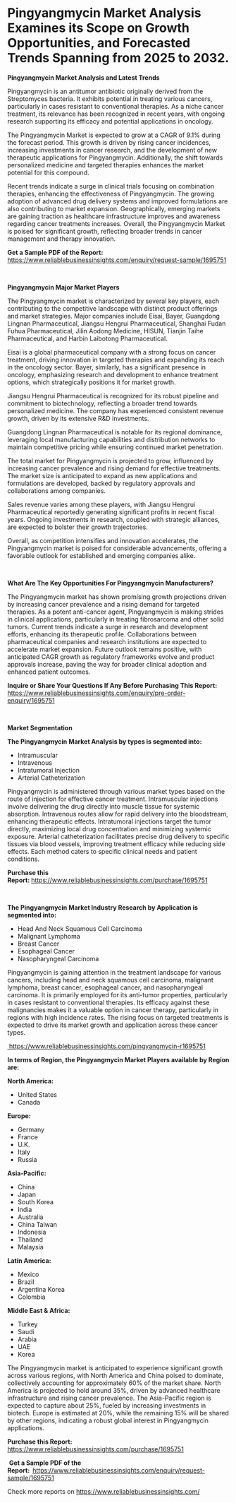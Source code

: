 <p><h1>Pingyangmycin Market Analysis Examines its Scope on Growth Opportunities, and Forecasted Trends Spanning from 2025 to 2032.</h1></p><p><strong>Pingyangmycin Market Analysis and Latest Trends</strong></p>
<p><p>Pingyangmycin is an antitumor antibiotic originally derived from the Streptomyces bacteria. It exhibits potential in treating various cancers, particularly in cases resistant to conventional therapies. As a niche cancer treatment, its relevance has been recognized in recent years, with ongoing research supporting its efficacy and potential applications in oncology.</p><p>The Pingyangmycin Market is expected to grow at a CAGR of 9.1% during the forecast period. This growth is driven by rising cancer incidences, increasing investments in cancer research, and the development of new therapeutic applications for Pingyangmycin. Additionally, the shift towards personalized medicine and targeted therapies enhances the market potential for this compound.</p><p>Recent trends indicate a surge in clinical trials focusing on combination therapies, enhancing the effectiveness of Pingyangmycin. The growing adoption of advanced drug delivery systems and improved formulations are also contributing to market expansion. Geographically, emerging markets are gaining traction as healthcare infrastructure improves and awareness regarding cancer treatments increases. Overall, the Pingyangmycin Market is poised for significant growth, reflecting broader trends in cancer management and therapy innovation.</p></p>
<p><strong>Get a Sample PDF of the Report:&nbsp;</strong> <a href="https://www.reliablebusinessinsights.com/enquiry/request-sample/1695751?utm_campaign=97&utm_medium=2&utm_source=Github&utm_content=ia&utm_term=08012025&utm_id=pingyangmycin">https://www.reliablebusinessinsights.com/enquiry/request-sample/1695751</a></p>
<p>&nbsp;</p>
<p><strong>Pingyangmycin Major Market Players</strong></p>
<p><p>The Pingyangmycin market is characterized by several key players, each contributing to the competitive landscape with distinct product offerings and market strategies. Major companies include Eisai, Bayer, Guangdong Lingnan Pharmaceutical, Jiangsu Hengrui Pharmaceutical, Shanghai Fudan Fuhua Pharmaceutical, Jilin Aodong Medicine, HISUN, Tianjin Taihe Pharmaceutical, and Harbin Laibotong Pharmaceutical.</p><p>Eisai is a global pharmaceutical company with a strong focus on cancer treatment, driving innovation in targeted therapies and expanding its reach in the oncology sector. Bayer, similarly, has a significant presence in oncology, emphasizing research and development to enhance treatment options, which strategically positions it for market growth.</p><p>Jiangsu Hengrui Pharmaceutical is recognized for its robust pipeline and commitment to biotechnology, reflecting a broader trend towards personalized medicine. The company has experienced consistent revenue growth, driven by its extensive R&D investments.</p><p>Guangdong Lingnan Pharmaceutical is notable for its regional dominance, leveraging local manufacturing capabilities and distribution networks to maintain competitive pricing while ensuring continued market penetration.</p><p>The total market for Pingyangmycin is projected to grow, influenced by increasing cancer prevalence and rising demand for effective treatments. The market size is anticipated to expand as new applications and formulations are developed, backed by regulatory approvals and collaborations among companies.</p><p>Sales revenue varies among these players, with Jiangsu Hengrui Pharmaceutical reportedly generating significant profits in recent fiscal years. Ongoing investments in research, coupled with strategic alliances, are expected to bolster their growth trajectories.</p><p>Overall, as competition intensifies and innovation accelerates, the Pingyangmycin market is poised for considerable advancements, offering a favorable outlook for established and emerging companies alike.</p></p>
<p>&nbsp;</p>
<p><strong>What Are The Key Opportunities For Pingyangmycin Manufacturers?</strong></p>
<p><p>The Pingyangmycin market has shown promising growth projections driven by increasing cancer prevalence and a rising demand for targeted therapies. As a potent anti-cancer agent, Pingyangmycin is making strides in clinical applications, particularly in treating fibrosarcoma and other solid tumors. Current trends indicate a surge in research and development efforts, enhancing its therapeutic profile. Collaborations between pharmaceutical companies and research institutions are expected to accelerate market expansion. Future outlook remains positive, with anticipated CAGR growth as regulatory frameworks evolve and product approvals increase, paving the way for broader clinical adoption and enhanced patient outcomes.</p></p>
<p><strong>Inquire or Share Your Questions If Any Before Purchasing This Report:</strong> <a href="https://www.reliablebusinessinsights.com/enquiry/pre-order-enquiry/1695751?utm_campaign=97&utm_medium=2&utm_source=Github&utm_content=ia&utm_term=08012025&utm_id=pingyangmycin">https://www.reliablebusinessinsights.com/enquiry/pre-order-enquiry/1695751</a></p>
<p>&nbsp;</p>
<p><strong>Market Segmentation</strong></p>
<p><strong>The Pingyangmycin Market Analysis by types is segmented into:</strong></p>
<p><ul><li>Intramuscular</li><li>Intravenous</li><li>Intratumoral Injection</li><li>Arterial Catheterization</li></ul></p>
<p><p>Pingyangmycin is administered through various market types based on the route of injection for effective cancer treatment. Intramuscular injections involve delivering the drug directly into muscle tissue for systemic absorption. Intravenous routes allow for rapid delivery into the bloodstream, enhancing therapeutic effects. Intratumoral injections target the tumor directly, maximizing local drug concentration and minimizing systemic exposure. Arterial catheterization facilitates precise drug delivery to specific tissues via blood vessels, improving treatment efficacy while reducing side effects. Each method caters to specific clinical needs and patient conditions.</p></p>
<p><strong>Purchase this Report:&nbsp;</strong><a href="https://www.reliablebusinessinsights.com/purchase/1695751?utm_campaign=97&utm_medium=2&utm_source=Github&utm_content=ia&utm_term=08012025&utm_id=pingyangmycin">https://www.reliablebusinessinsights.com/purchase/1695751</a></p>
<p>&nbsp;</p>
<p><strong>The Pingyangmycin Market Industry Research by Application is segmented into:</strong></p>
<p><ul><li>Head And Neck Squamous Cell Carcinoma</li><li>Malignant Lymphoma</li><li>Breast Cancer</li><li>Esophageal Cancer</li><li>Nasopharyngeal Carcinoma</li></ul></p>
<p><p>Pingyangmycin is gaining attention in the treatment landscape for various cancers, including head and neck squamous cell carcinoma, malignant lymphoma, breast cancer, esophageal cancer, and nasopharyngeal carcinoma. It is primarily employed for its anti-tumor properties, particularly in cases resistant to conventional therapies. Its efficacy against these malignancies makes it a valuable option in cancer therapy, particularly in regions with high incidence rates. The rising focus on targeted treatments is expected to drive its market growth and application across these cancer types.</p></p>
<p><a href="https://www.reliablebusinessinsights.com/pingyangmycin-r1695751?utm_campaign=97&utm_medium=2&utm_source=Github&utm_content=ia&utm_term=08012025&utm_id=pingyangmycin">&nbsp;https://www.reliablebusinessinsights.com/pingyangmycin-r1695751</a></p>
<p><strong>In terms of Region, the Pingyangmycin Market Players available by Region are:</strong></p>
<p>
    <p> <strong> North America: </strong>
        <ul>
            <li>United States</li>
            <li>Canada</li>
        </ul>
        </p> 
    <p> <strong> Europe: </strong>
        <ul>
            <li>Germany</li>
            <li>France</li>
            <li>U.K.</li>
            <li>Italy</li>
            <li>Russia</li>
        </ul>
        </p> 
    <p> <strong> Asia-Pacific: </strong>
        <ul>
            <li>China</li>
            <li>Japan</li>
            <li>South Korea</li>
            <li>India</li>
            <li>Australia</li>
            <li>China Taiwan</li>
            <li>Indonesia</li>
            <li>Thailand</li>
            <li>Malaysia</li>
        </ul>
        </p> 
    <p> <strong> Latin America: </strong>
        <ul>
            <li>Mexico</li>
            <li>Brazil</li>
            <li>Argentina Korea</li>
            <li>Colombia</li>
        </ul>
        </p> 
    <p> <strong> Middle East & Africa: </strong>
        <ul>
            <li>Turkey</li>
            <li>Saudi</li>
            <li>Arabia</li>
            <li>UAE</li>
            <li>Korea</li>
        </ul>
    </p>
    </p>
<p><p>The Pingyangmycin market is anticipated to experience significant growth across various regions, with North America and China poised to dominate, collectively accounting for approximately 60% of the market share. North America is projected to hold around 35%, driven by advanced healthcare infrastructure and rising cancer prevalence. The Asia-Pacific region is expected to capture about 25%, fueled by increasing investments in biotech. Europe is estimated at 20%, while the remaining 15% will be shared by other regions, indicating a robust global interest in Pingyangmycin applications.</p></p>
<p><strong>Purchase this Report: </strong><a href="https://www.reliablebusinessinsights.com/purchase/1695751?utm_campaign=97&utm_medium=2&utm_source=Github&utm_content=ia&utm_term=08012025&utm_id=pingyangmycin">https://www.reliablebusinessinsights.com/purchase/1695751</a></p>
<p>&nbsp;<strong>Get a Sample PDF of the Report:&nbsp;&nbsp;</strong><a href="https://www.reliablebusinessinsights.com/enquiry/request-sample/1695751?utm_campaign=97&utm_medium=2&utm_source=Github&utm_content=ia&utm_term=08012025&utm_id=pingyangmycin">https://www.reliablebusinessinsights.com/enquiry/request-sample/1695751</a></p>
<p><strong></strong></p>
<p>Check more reports on <a href="https://www.reliablebusinessinsights.com/?utm_campaign=97&utm_medium=2&utm_source=Github&utm_content=ia&utm_term=08012025&utm_id=pingyangmycin">https://www.reliablebusinessinsights.com/</a></p>